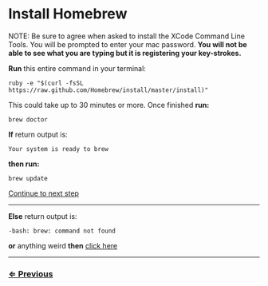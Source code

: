 # Install Homebrew

NOTE: Be sure to agree when asked to install the XCode Command Line Tools.  You will be prompted to enter your mac password.  **You will not be able to see what you are typing but it is registering your key-strokes.**

**Run** this entire command in your terminal:

`ruby -e "$(curl -fsSL https://raw.github.com/Homebrew/install/master/install)"`

This could take up to 30 minutes or more. Once finished **run:**

 `brew doctor`

**If** return output is:

 ```
 Your system is ready to brew
```

**then run:**

`brew update`

[Continue to next step](../tree/tree.md)

---

**Else**  return output is:

```
-bash: brew: command not found
```

**or** anything weird **then** [click here](../../error/error.md)

---
### [⇐ Previous](check.md)